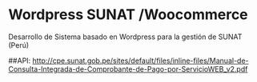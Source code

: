 # Wordpress SUNAT /Woocommerce
Desarrollo de Sistema basado en Wordpress para la gestión de SUNAT (Perú)

##API:
http://cpe.sunat.gob.pe/sites/default/files/inline-files/Manual-de-Consulta-Integrada-de-Comprobante-de-Pago-por-ServicioWEB_v2.pdf
